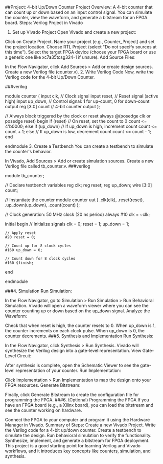 ##Project: 4-bit Up/Down Counter
Project Overview:
A 4-bit counter that can count up or down based on an input control signal.
You can simulate the counter, view the waveform, and generate a bitstream for an FPGA board.
Steps: Verilog Project in Vivado
1. Set up Vivado Project
Open Vivado and create a new project:

Click on Create Project.
Name your project (e.g., Counter_Project) and set the project location.
Choose RTL Project (select "Do not specify sources at this time").
Select the target FPGA device (choose your FPGA board or use a generic one like xc7a35tcsg324-1 if unsure).
Add Source Files:

In the Flow Navigator, click Add Sources > Add or create design sources.
Create a new Verilog file (counter.v).
2. Write Verilog Code
Now, write the Verilog code for the 4-bit Up/Down Counter.

###verilog

module counter (
    input clk,               // Clock signal
    input reset,             // Reset signal (active high)
    input up_down,           // Control signal: 1 for up-count, 0 for down-count
    output reg [3:0] count   // 4-bit counter output
);

// Always block triggered by the clock or reset
always @(posedge clk or posedge reset) begin
    if (reset)              // On reset, set the count to 0
        count <= 4'b0000;
    else if (up_down)       // If up_down is high, increment count
        count <= count + 1;
    else                    // If up_down is low, decrement count
        count <= count - 1;
end

endmodule
3. Create a Testbench
You can create a testbench to simulate the counter's behavior.

In Vivado, Add Sources > Add or create simulation sources.
Create a new Verilog file called tb_counter.v.
###verilog

module tb_counter;

// Declare testbench variables
reg clk;
reg reset;
reg up_down;
wire [3:0] count;

// Instantiate the counter module
counter uut (
    .clk(clk),
    .reset(reset),
    .up_down(up_down),
    .count(count)
);

// Clock generation: 50 MHz clock (20 ns period)
always #10 clk = ~clk;

initial begin
    // Initialize signals
    clk = 0;
    reset = 1;
    up_down = 1;

    // Apply reset
    #20 reset = 0;

    // Count up for 8 clock cycles
    #160 up_down = 0;

    // Count down for 8 clock cycles
    #160 $finish;
end

endmodule

###4. Simulation
Run Simulation:

In the Flow Navigator, go to Simulation > Run Simulation > Run Behavioral Simulation.
Vivado will open a waveform viewer where you can see the counter counting up or down based on the up_down signal.
Analyze the Waveform:

Check that when reset is high, the counter resets to 0.
When up_down is 1, the counter increments on each clock pulse.
When up_down is 0, the counter decrements.
###5. Synthesis and Implementation
Run Synthesis:

In the Flow Navigator, click Synthesis > Run Synthesis. Vivado will synthesize the Verilog design into a gate-level representation.
View Gate-Level Circuit:

After synthesis is complete, open the Schematic Viewer to see the gate-level representation of your counter.
Run Implementation:

Click Implementation > Run Implementation to map the design onto your FPGA resources.
Generate Bitstream:

Finally, click Generate Bitstream to create the configuration file for programming the FPGA.
###6. (Optional) Programming the FPGA
If you have an FPGA board (e.g., a Xilinx board), you can load the bitstream and see the counter working on hardware.

Connect the FPGA to your computer and program it using the Hardware Manager in Vivado.
Summary of Steps:
Create a new Vivado Project.
Write the Verilog code for a 4-bit up/down counter.
Create a testbench to simulate the design.
Run behavioral simulation to verify the functionality.
Synthesize, implement, and generate a bitstream for FPGA deployment.
This project is a good starting point for learning Verilog and Vivado workflows, and it introduces key concepts like counters, simulation, and synthesis.
